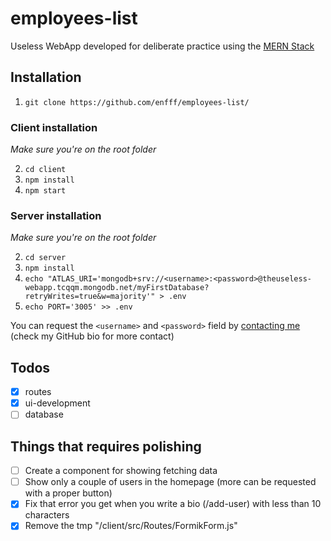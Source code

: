 # employees-list
Useless WebApp developed for deliberate practice using the [MERN Stack](https://www.educative.io/edpresso/what-is-mern-stack)

## Installation

1. `git clone https://github.com/enfff/employees-list/`

### Client installation
*Make sure you're on the root folder*

2. `cd client`
3. `npm install`
4. `npm start`

### Server installation
*Make sure you're on the root folder*

2. `cd server`
3. `npm install`
4. `echo "ATLAS_URI='mongodb+srv://<username>:<password>@theuseless-webapp.tcqqm.mongodb.net/myFirstDatabase?retryWrites=true&w=majority'" > .env`
5. `echo PORT='3005' >> .env`

You can request the `<username>` and `<password>` field by [contacting me](https://t.me/Enffff) (check my GitHub bio for more contact)

## Todos

- [x] routes
- [x] ui-development
- [ ] database

## Things that requires polishing
- [ ] Create a component for showing fetching data
- [ ] Show only a couple of users in the homepage (more can be requested with a proper button)
- [x] Fix that error you get when you write a bio (/add-user) with less than 10 characters
- [x] Remove the tmp "/client/src/Routes/FormikForm.js"